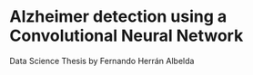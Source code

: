 # Alzheimer detection using a Convolutional Neural Network
Data Science Thesis by Fernando Herrán Albelda
